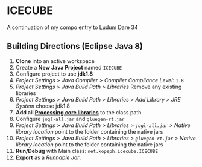 ICECUBE
=======
A continuation of my compo entry to Ludum Dare 34


Building Directions (Eclipse Java 8)
------------------------------------

1. **Clone** into an active workspace
2. Create a **New Java Project** named `ICECUBE`
3. Configure project to use **jdk1.8**
  1. *Project Settings > Java Compiler > Compiler Compliance Level*: `1.8`
  2. *Project Settings > Java Build Path > Libraries* Remove any existing libraries
  3. *Project Settings > Java Build Path > Libraries > Add Library > JRE System* choose jdk1.8
4. **Add all [Processing core libraries](https://github.com/Stuntddude/ICECUBE/blob/gh-pages/3rd-party/processing-3.0.1-libs.zip)** to the class path
5. Configure `jogl-all.jar` and `gluegen-rt.jar`
  1. *Project Settings > Java Build Path > Libraries > `jogl-all.jar` > Native library location* point to the folder containing the native jars
  2. *Project Settings > Java Build Path > Libraries > `gluegen-rt.jar` > Native library location* point to the folder containing the native jars
6. **Run/Debug** with Main class: `net.kopeph.icecube.ICECUBE`
7. **Export** as a *Runnable Jar*.
